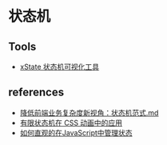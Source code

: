 # 状态机

## Tools
+ [xState 状态机可视化工具](https://xstate.js.org/)

## references
+ [降低前端业务复杂度新视角：状态机范式.md](https://github.com/lecepin/blog/blob/main/%E9%99%8D%E4%BD%8E%E5%89%8D%E7%AB%AF%E4%B8%9A%E5%8A%A1%E5%A4%8D%E6%9D%82%E5%BA%A6%E6%96%B0%E8%A7%86%E8%A7%92%EF%BC%9A%E7%8A%B6%E6%80%81%E6%9C%BA%E8%8C%83%E5%BC%8F.md)
+ [有限状态机在 CSS 动画中的应用](https://github.com/dawn-plex/translate/blob/master/articles/css-animations-with-finite-state-machines.md)
+ [如何直观的在JavaScript中管理状态](https://zhuanlan.zhihu.com/p/41605462)
